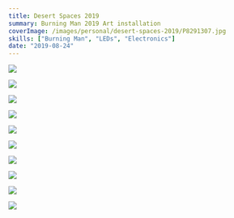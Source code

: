 ```yaml
---
title: Desert Spaces 2019
summary: Burning Man 2019 Art installation
coverImage: /images/personal/desert-spaces-2019/P8291307.jpg
skills: ["Burning Man", "LEDs", "Electronics"]
date: "2019-08-24"
---
```


![](/images/personal/desert-spaces-2019/P1090065-2.jpg)

![](/images/personal/desert-spaces-2019/P8240455.jpg)

![](/images/personal/desert-spaces-2019/P8240460.jpg)

![](/images/personal/desert-spaces-2019/P8250649.jpg)

![](/images/personal/desert-spaces-2019/P8240464.jpg)

![](/images/personal/desert-spaces-2019/P8240551.jpg)

![](/images/personal/desert-spaces-2019/P8240556.jpg)

![](/images/personal/desert-spaces-2019/P8250692.jpg)

![](/images/personal/desert-spaces-2019/P8260767.jpg)

![](/images/personal/desert-spaces-2019/P8260770.jpg)
